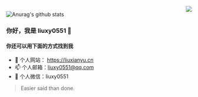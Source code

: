 <img src="https://github-readme-stats.liuxy0551.vercel.app/api?username=liuxy0551&show_icons=true&icon_color=805AD5&text_color=718096&hide_title=true&bg_color=FFFFFF" align="right" />

![Anurag's github stats](https://github-readme-stats.vercel.app/api?username=liuxy0551&hide=issues&show_icons=true)

### 你好，我是 liuxy0551 👋

#### 你还可以用下面的方式找到我

- 🔭 个人网站： <a href="https://liuxianyu.cn" target="_black">https://liuxianyu.cn</a>
- 📫 个人邮箱：liuxy0551@qq.com
- 💬 个人微信：liuxy0551

> Easier said than done.

